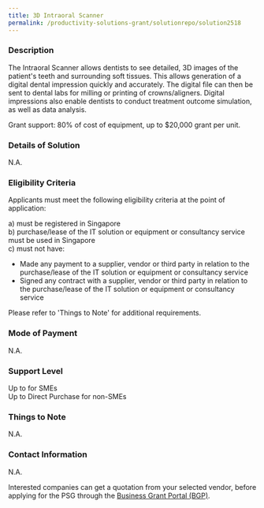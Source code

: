```yaml
---
title: 3D Intraoral Scanner
permalink: /productivity-solutions-grant/solutionrepo/solution2518
---
```


### Description

The Intraoral Scanner allows dentists to see detailed, 3D images of the patient's teeth and surrounding soft tissues. This allows generation of a digital dental impression quickly and accurately. The digital file can then be sent to dental labs for milling or printing of crowns/aligners. Digital impressions also enable dentists to conduct treatment outcome simulation, as well as data analysis.

Grant support: 80% of cost of equipment, up to $20,000 grant per unit.

### Details of Solution

N.A.

### Eligibility Criteria

Applicants must meet the following eligibility criteria at the point of application:

a) must be registered in Singapore <br>
b) purchase/lease of the IT solution or equipment or consultancy service must be used in Singapore <br>
c) must not have:
- Made any payment to a supplier, vendor or third party in relation to the purchase/lease of the IT solution or equipment or consultancy service
- Signed any contract with a supplier, vendor or third party in relation to the purchase/lease of the IT solution or equipment or consultancy service

Please refer to 'Things to Note' for additional requirements.

### Mode of Payment
N.A.

### Support Level
Up to  for SMEs <br>
Up to Direct Purchase for non-SMEs

### Things to Note
N.A.

### Contact Information
N.A.

Interested companies can get a quotation from your selected vendor, before applying for the PSG through the <a target='_blank' rel='noopener' href='https://www.businessgrants.gov.sg/'>Business Grant Portal (BGP)</a>.
